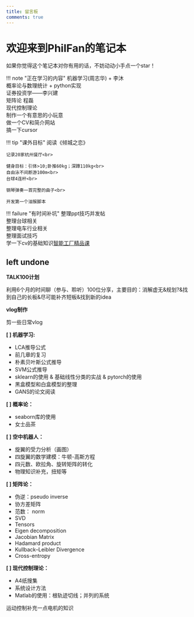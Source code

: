 ```yaml
---
title: 留言板
comments: true
---
```


# 欢迎来到PhilFan的笔记本

如果你觉得这个笔记本对你有用的话，不妨动动小手点一个star！

!!! note "正在学习的内容"
    机器学习(周志华) + 李沐<br>
    概率论与数理统计 + python实现<br>
    证券投资学——李兴建<br>
    矩阵论 程磊<br>
    现代控制理论<br>
    制作一个有意思的小玩意<br>
    做一个CV和简介网站<br>
    搞一下cursor
    
!!! tip "课外目标"
    阅读《倾城之恋》<br>

    记录20家杭州餐厅<br>

    健身目标：引体>10;卧推60kg；深蹲110kg<br>
    自由泳不间断游100m<br>
    台球4连杆<br>

    钢琴弹奏一首完整的曲子<br>
    
    开发第一个油猴脚本

    
    
    


!!! failure "有时间补坑"
    整理ppt技巧并发帖<br>
    整理台球相关<br>
    整理电车行业相关<br>
    整理面试技巧<br>
    学一下cv的基础知识[智能工厂精品课](https://github.com/haodong2000/Vision2022/tree/2023)


## left undone

**TALK100计划**

利用6个月的时间聊（参与、聆听）100位分享，主要目的：消解虚无&规划?&找到自己的长板&尽可能补齐短板&找到新的idea


**vlog制作**

剪一些日常vlog

**[ ] 机器学习:**

- LCA推导公式
- 前几章的复习
- 朴素贝叶斯公式推导
- SVM公式推导
- sklearn的使用 & 基础线性分类的实战 & pytorch的使用
- 黑盒模型和白盒模型的整理
- GANS的论文阅读

**[ ] 概率论：**

- seaborn库的使用
- 女士品茶

**[ ] 空中机器人：**

- 旋翼的受力分析（画图）
- 四旋翼的数学建模：牛顿-高斯方程
- 四元数、欧拉角、旋转矩阵的转化
- 物理知识补充，扭矩等

**[ ] 矩阵论：**

- 伪逆：pseudo inverse 
- 协方差矩阵
- 范数： norm
- SVD
- Tensors
- Eigen decomposition
- Jacobian Matrix
- Hadamard product
- Kullback–Leibler Divergence
- Cross-entropy

**[ ] 现代控制理论：**

- A4纸搜集
- 系统设计方法
- Matlab的使用：根轨迹切线；并列的系统

运动控制补充一点电机的知识